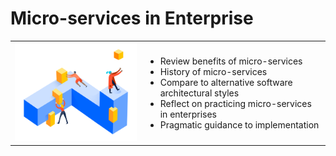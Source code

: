 # Micro-services in Enterprise

<table style="border:0">
  <tr style="border:0">
    <td style="border:0">
      <img src="./content/media/Enterprise.png"/ width="300pxl">
    </td>
    <td style="border:0">
      <ul>
        <li>Review benefits of micro-services</li>
        <li>History of micro-services</li>
        <li>Compare to alternative software architectural styles</li>
        <li>Reflect on practicing micro-services in enterprises</li>
        <li>Pragmatic guidance to implementation</li>
      </ul>
    </td>
  </tr>
</table>
